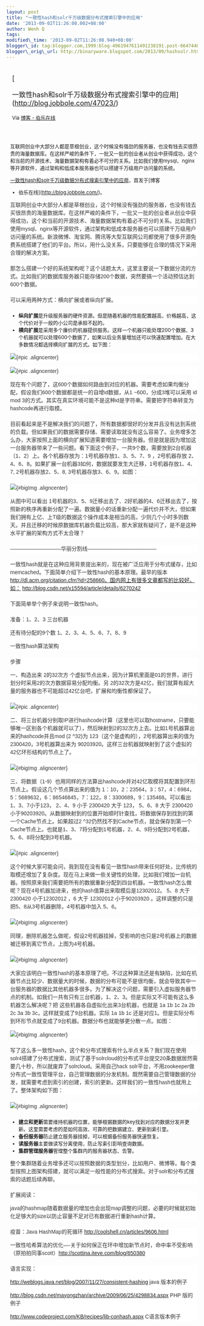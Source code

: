 ```yaml
--- 
layout: post 
title: "一致性hash和solr千万级数据分布式搜索引擎中的应用" 
date: '2013-09-02T11:26:00.002+08:00' 
author: Wenh Q
tags:
modified\_time: '2013-09-02T11:26:08.940+08:00' 
blogger\_id: tag:blogger.com,1999:blog-4961947611491238191.post-6647440960159178074
blogger\_orig\_url: http://binaryware.blogspot.com/2013/09/hashsolr.html
---
```

<div style="margin: 10px; padding: 5px;">

<div style="font-size: 18px;">

[

一致性hash和solr千万级数据分布式搜索引擎中的应用](http://blog.jobbole.com/47023/)

</div>

<div style="font-size: 13px;">

Via [博客 - 伯乐在线](http://blog.jobbole.com/)

</div>

</div>

<div style="font-size: 13px; padding: 15px 0 10px 10px;">

互联网创业中大部分人都是草根创业，这个时候没有强劲的服务器，也没有钱去买很昂贵的海量数据库。在这样严峻的条件下，一批又一批的创业者从创业中获得成功，这个和当前的开源技术、海量数据架构有着必不可分的关系。比如我们使用mysql、nginx等开源软件，通过架构和低成本服务器也可以搭建千万级用户访问量的系统。

[一致性hash和solr千万级数据分布式搜索引擎中的应用](http://blog.jobbole.com/47023/)，首发于[博客
- 伯乐在线](http://blog.jobbole.com/)。





<div
style="background-color: white; border: 0px; color: #333333; font-family: Arial, sans-serif; font-size: 14px; line-height: 21px; margin-bottom: 20px; padding: 0px;">

互联网创业中大部分人都是草根创业，这个时候没有强劲的服务器，也没有钱去买很昂贵的海量数据库。在这样严峻的条件下，一批又一批的创业者从创业中获得成功，这个和当前的开源技术、海量数据架构有着必不可分的关系。比如我们使用mysql、nginx等开源软件，通过架构和低成本服务器也可以搭建千万级用户访问量的系统。新浪微博、淘宝网、腾讯等大型互联网公司都使用了很多开源免费系统搭建了他们的平台。所以，用什么没关系，只要能够在合理的情况下采用合理的解决方案。

</div>

<div
style="background-color: white; border: 0px; color: #333333; font-family: Arial, sans-serif; font-size: 14px; line-height: 21px; margin-bottom: 20px; padding: 0px;">

那怎么搭建一个好的系统架构呢？这个话题太大，这里主要说一下数据分流的方式。比如我们的数据库服务器只能存储200个数据，突然要搞一个活动预估达到600个数据。

</div>

<div
style="background-color: white; border: 0px; color: #333333; font-family: Arial, sans-serif; font-size: 14px; line-height: 21px; margin-bottom: 20px; padding: 0px;">

可以采用两种方式：横向扩展或者纵向扩展。

</div>

-   **纵向扩展**是升级服务器的硬件资源。但是随着机器的性能配置越高，价格越高，这个代价对于一般的小公司是承担不起的。
-   **横向扩展**是采用多个廉价的机器提供服务。这样一个机器只能处理200个数据、3个机器就可以处理600个数据了，如果以后业务量增加还可以快速配置增加。在大多数情况都选择横向扩展的方式。如下图：

<div
style="background-color: white; border: 0px; color: #333333; font-family: Arial, sans-serif; font-size: 14px; line-height: 21px; margin: 0px; padding: 0px;">

![](http://ww1.sinaimg.cn/large/842c0171jw1e85nulwv9kj205z04et8t.jpg){#pic
.aligncenter}

</div>

<div
style="background-color: white; border: 0px; color: #333333; font-family: Arial, sans-serif; font-size: 14px; line-height: 21px; margin: 0px; padding: 0px;">

<div style="border: 0px; margin: 0px; padding: 0px;">

![](http://ww2.sinaimg.cn/large/842c0171jw1e85nuo5fk3j207a09emxi.jpg){#pic
.aligncenter}

</div>

</div>

<div
style="background-color: white; border: 0px; color: #333333; font-family: Arial, sans-serif; font-size: 14px; line-height: 21px; margin-bottom: 20px; padding: 0px;">

现在有个问题了，这600个数据如何路由到对应的机器。需要考虑如果均衡分配，假设我们600个数据都是统一的自增id数据，从1
~600，分成3堆可以采用
id mod
3的方式。其实在真实环境可能不是这种id是字符串。需要把字符串转变为hashcode再进行取模。

</div>

<div
style="background-color: white; border: 0px; color: #333333; font-family: Arial, sans-serif; font-size: 14px; line-height: 21px; margin-bottom: 20px; padding: 0px;">

目前看起来是不是解决我们的问题了，所有数据都很好的分发并且没有达到系统的负载。但如果我们的数据需要存储、需要读取就没有这么容易了。业务增多怎么办，大家按照上面的横向扩展知道需要增加一台服务器。但是就是因为增加这一台服务器带来了一些问题。看下面这个例子，一共9个数，需要放到2台机器（1、2）上。各个机器存放为：1号机器存放1、3、5、7、9
，2号机器存放
2、4、6、8。如果扩展一台机器3如何，数据就要发生大迁移，1号机器存放1、4、7,
2号机器存放2、5、8, 3号机器存放3、6、9。如图：

</div>

<div
style="background-color: white; border: 0px; color: #333333; font-family: Arial, sans-serif; font-size: 14px; line-height: 21px; margin-bottom: 20px; padding: 0px;">

![](http://ww1.sinaimg.cn/mw690/842c0171jw1e85nuqdbhyj20830eo752.jpg){#bigImg
.aligncenter}

从图中可以看出
1号机器的3、5、9迁移出去了、2好机器的4、6迁移出去了，按照新的秩序再重新分配了一遍。数据量小的话重新分配一遍代价并不大，但如果我们拥有上亿、上T级的数据这个操作成本是相当的高，少则几个小时多则数天。并且迁移的时候原数据库机器负载比较高，那大家就有疑问了，是不是这种水平扩展的架构方式不太合理？

</div>

<div
style="background-color: white; border: 0px; color: #333333; font-family: Arial, sans-serif; font-size: 14px; line-height: 21px; margin-bottom: 20px; padding: 0px;">

—————————–华丽分割线—————————————

</div>

<div
style="background-color: white; border: 0px; color: #333333; font-family: Arial, sans-serif; font-size: 14px; line-height: 21px; margin-bottom: 20px; padding: 0px;">

一致性hash就是在这种应用背景提出来的，现在被广泛应用于分布式缓存，比如memcached。下面简单介绍下一致性hash的基本原理。最早的版本
http://dl.acm.org/citation.cfm?id=258660。国内网上有很多文章都写的比较好。如：
http://blog.csdn.net/x15594/article/details/6270242

</div>

<div
style="background-color: white; border: 0px; color: #333333; font-family: Arial, sans-serif; font-size: 14px; line-height: 21px; margin-bottom: 20px; padding: 0px;">

下面简单举个例子来说明一致性hash。

</div>

<div
style="background-color: white; border: 0px; color: #333333; font-family: Arial, sans-serif; font-size: 14px; line-height: 21px; margin-bottom: 20px; padding: 0px;">

准备：1、2、3 三台机器

还有待分配的9个数 1、2、3、4、5、6、7、8、9

一致性hash算法架构

</div>

<div
style="background-color: white; border: 0px; color: #333333; font-family: Arial, sans-serif; font-size: 14px; line-height: 21px; margin-bottom: 20px; padding: 0px;">

步骤

一、构造出来 2的32次方
个虚拟节点出来，因为计算机里面是01的世界，进行划分时采用2的次方数据容易分配均衡。另
2的32次方是42亿，我们就算有超大量的服务器也不可能超过42亿台吧，扩展和均衡性都保证了。

</div>

<div
style="background-color: white; border: 0px; color: #333333; font-family: Arial, sans-serif; font-size: 14px; line-height: 21px; margin: 0px; padding: 0px;">

![](http://ww4.sinaimg.cn/large/842c0171jw1e85nuqrm70j2068068mxe.jpg){#pic
.aligncenter}

</div>

<div
style="background-color: white; border: 0px; color: #333333; font-family: Arial, sans-serif; font-size: 14px; line-height: 21px; margin-bottom: 20px; padding: 0px;">

二、将三台机器分别取IP进行hashcode计算（这里也可以取hostname，只要能够唯一区别各个机器就可以了），然后映射到2的32次方上去。比如1号机器算出来的hashcode并且mod
(2
^32)为 123（这个是虚构的），2号机器算出来的值为
2300420，3号机器算出来为
90203920。这样三台机器就映射到了这个虚拟的42亿环形结构的节点上了。

</div>

<div
style="background-color: white; border: 0px; color: #333333; font-family: Arial, sans-serif; font-size: 14px; line-height: 21px; margin-bottom: 20px; padding: 0px;">

![](http://ww4.sinaimg.cn/mw690/842c0171jw1e85nutjbjzj208x083jrv.jpg){#bigImg
.aligncenter}

三、将数据（1-9）也用同样的方法算出hashcode并对42亿取模将其配置到环形节点上。假设这几个节点算出来的值为
1：10，2：23564，3：57，4：6984，5：5689632，6：86546845，7：122，8：3300689，9：135468。可以看出
1、3、7小于123， 2、4、9 小于 2300420 大于 123， 5、6、8 大于 2300420
小于90203920。从数据映射到的位置开始顺时针查找，将数据保存到找到的第一个Cache节点上。如果超过2
^32仍然找不到Cache节点，就会保存到第一个Cache节点上。也就是1、3、7将分配到1号机器，2、4、9将分配到2号机器，5、6、8将分配到3号机器。

</div>

<div
style="background-color: white; border: 0px; color: #333333; font-family: Arial, sans-serif; font-size: 14px; line-height: 21px; margin: 0px; padding: 0px;">

![](http://ww1.sinaimg.cn/large/842c0171jw1e85nuttrcmj208x08z74y.jpg){#pic
.aligncenter}

</div>

<div
style="background-color: white; border: 0px; color: #333333; font-family: Arial, sans-serif; font-size: 14px; line-height: 21px; margin-bottom: 20px; padding: 0px;">

这个时候大家可能会问，我到现在没有看见一致性hash带来任何好处，比传统的取模还增加了复杂度。现在马上来做一些关键性的处理，比如我们增加一台机器。按照原来我们需要把所有的数据重新分配到四台机器。一致性hash怎么做呢？现在4号机器加进来，他的hash值算出来取模后是12302012。
5、8 大于2300420 小于12302012 ，6 大于 12302012 小于90203920
。这样调整的只是把5、8从3号机器删除，4号机器中加入 5、6。

</div>

<div
style="background-color: white; border: 0px; color: #333333; font-family: Arial, sans-serif; font-size: 14px; line-height: 21px; margin-bottom: 20px; padding: 0px;">

![](http://ww3.sinaimg.cn/mw690/842c0171jw1e85nuu5lq2j20ad08zmxx.jpg){#bigImg
.aligncenter}

同理，删除机器怎么做呢，假设2号机器挂掉，受影响的也只是2号机器上的数据被迁移到离它节点，上图为4号机器。

</div>

<div
style="background-color: white; border: 0px; color: #333333; font-family: Arial, sans-serif; font-size: 14px; line-height: 21px; margin-bottom: 20px; padding: 0px;">

![](http://ww2.sinaimg.cn/mw690/842c0171jw1e85nuwbw6fj20ad09kaav.jpg){#bigImg
.aligncenter}

大家应该明白一致性hash的基本原理了吧。不过这种算法还是有缺陷，比如在机器节点比较少、数据量大的时候，数据的分布可能不是很均衡，就会导致其中一台服务器的数据比其他机器多很多。为了解决这个问题，需要引入虚拟服务器节点的机制。如我们一共有只有三台机器，1、2、3。但是实际又不可能有这么多机器怎么解决呢？把
这些机器各自虚拟化出来3台机器，也就是 1a 1b 1c 2a 2b 2c 3a 3b
3c，这样就变成了9台机器。实际 1a 1b 1c
还是对应1。但是实际分布到环形节点就变成了9台机器。数据分布也就能够更分散一点。如图：

![](http://ww1.sinaimg.cn/mw690/842c0171jw1e85nuwof9aj208w09aaaq.jpg){#bigImg
.aligncenter}

</div>

<div
style="background-color: white; border: 0px; color: #333333; font-family: Arial, sans-serif; font-size: 14px; line-height: 21px; margin-bottom: 20px; padding: 0px;">

写了这么多一致性hash，这个和分布式搜索有什么半点关系？我们现在使用solr4搭建了分布式搜索，测试了基于solrcloud的分布式平台提交20条数据居然需要几十秒，所以就废弃了solrcloud。采用自己hack
solr平台，不用zookeeper做分布式一致性管理平台，自己管理数据的分发机制。既然需要自己管理数据的分发，就需要考虑到索引的创建，索引的更新。这样我们的一致性hash也就用上了。整体架构如下图：

</div>

<div
style="background-color: white; border: 0px; color: #333333; font-family: Arial, sans-serif; font-size: 14px; line-height: 21px; margin-bottom: 20px; padding: 0px;">

![](http://ww2.sinaimg.cn/mw690/842c0171jw1e85nux59g2j20cs0gadh9.jpg){#bigImg
.aligncenter}

</div>

-   **建立和更新**需要维持机器的位置，能够根据数据的key找到对应的数据分发并更新。这里需要考虑的是如何高效、可靠的把数据建立、更新到索引里。
-   **备份服务器**防止建立服务器挂掉，可以根据备份服务器快速恢复。
-   **读服务器**主要做读写分离使用，防止写索引影响查询数据。
-   **集群管理服务器**管理整个集群内的服务器状态、告警。

<div
style="background-color: white; border: 0px; color: #333333; font-family: Arial, sans-serif; font-size: 14px; line-height: 21px; margin-bottom: 20px; padding: 0px;">

整个集群随着业务增多还可以按照数据的类型划分，比如用户、微博等。每个类型按照上图架构搭建，就可以满足一般性能的分布式搜索。对于solr和分布式搜索的话题后续再聊。

</div>

<div
style="background-color: white; border: 0px; color: #333333; font-family: Arial, sans-serif; font-size: 14px; line-height: 21px; margin-bottom: 20px; padding: 0px;">

扩展阅读：

java的hashmap随着数据量的增加也会出现map调整的问题，必要的时候就初始化足够大的size以防止容量不足对已有数据进行重新hash计算。

</div>

<div
style="background-color: white; border: 0px; color: #333333; font-family: Arial, sans-serif; font-size: 14px; line-height: 21px; margin-bottom: 20px; padding: 0px;">

疫苗：Java HashMap的死循环 http://coolshell.cn/articles/9606.html

一致性哈希算法的优化—-关于如何保正在环中增加新节点时，命中率不受影响
（原拍拍同事scott）http://scottina.iteye.com/blog/650380

</div>

<div
style="background-color: white; border: 0px; color: #333333; font-family: Arial, sans-serif; font-size: 14px; line-height: 21px; margin-bottom: 20px; padding: 0px;">

语言实现：

http://weblogs.java.net/blog/2007/11/27/consistent-hashing java
版本的例子

http://blog.csdn.net/mayongzhan/archive/2009/06/25/4298834.aspx PHP
版的例子

http://www.codeproject.com/KB/recipes/lib-conhash.aspx C语言版本例子

</div>

</div>
